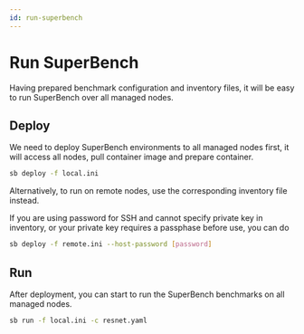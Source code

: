 ```yaml
---
id: run-superbench
---
```


# Run SuperBench

Having prepared benchmark configuration and inventory files,
it will be easy to run SuperBench over all managed nodes.

## Deploy

We need to deploy SuperBench environments to all managed nodes first,
it will access all nodes, pull container image and prepare container.

```bash
sb deploy -f local.ini
```

Alternatively, to run on remote nodes, use the corresponding inventory file instead.

If you are using password for SSH and cannot specify private key in inventory,
or your private key requires a passphase before use, you can do
```bash
sb deploy -f remote.ini --host-password [password]
```

## Run

After deployment, you can start to run the SuperBench benchmarks on all managed nodes.

```bash
sb run -f local.ini -c resnet.yaml
```
